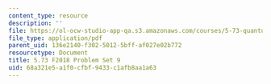 ```yaml
---
content_type: resource
description: ''
file: https://ol-ocw-studio-app-qa.s3.amazonaws.com/courses/5-73-quantum-mechanics-i-fall-2018/68a321e5a1f0cfbf9433c1afb8aa1a63_MIT5_73F18_PSet9.pdf
file_type: application/pdf
parent_uid: 136e2140-f302-5012-5bff-af027e02b772
resourcetype: Document
title: 5.73 F2018 Problem Set 9
uid: 68a321e5-a1f0-cfbf-9433-c1afb8aa1a63
---
```

